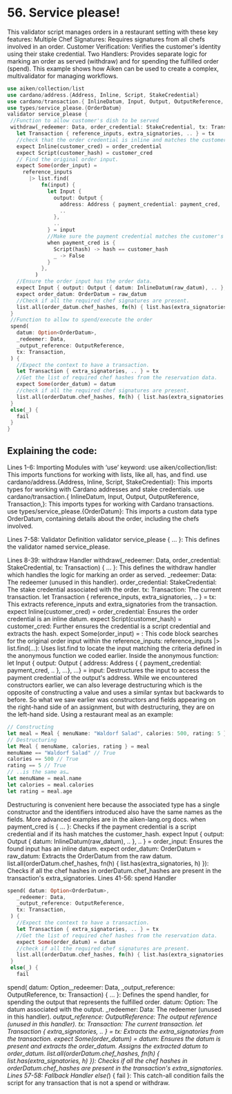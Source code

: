 # 56. Service please!

This validator script manages orders in a restaurant setting with these key features:
Multiple Chef Signatures: Requires signatures from all chefs involved in an order.
Customer Verification: Verifies the customer's identity using their stake credential.
Two Handlers: Provides separate logic for marking an order as served (withdraw) and for spending the fulfilled order (spend).
This example shows how Aiken can be used to create a complex, multivalidator for managing workflows.

```rust
use aiken/collection/list
use cardano/address.{Address, Inline, Script, StakeCredential}
use cardano/transaction.{ InlineDatum, Input, Output, OutputReference, Transaction,}
use types/service_please.{OrderDatum}
validator service_please {
 //Function to allow customer's dish to be served
 withdraw(_redeemer: Data, order_credential: StakeCredential, tx: Transaction) {
   let Transaction { reference_inputs, extra_signatories, .. } = tx
   //check that the order credential is inline and matches the customer's credential
   expect Inline(customer_cred) = order_credential
   expect Script(customer_hash) = customer_cred
   // Find the original order input.
   expect Some(order_input) =
     reference_inputs
       |> list.find(
           fn(input) {
             let Input {
               output: Output {
                 address: Address { payment_credential: payment_cred, .. },
                 ..
               },
               ..
             } = input
             //Make sure the payment credential matches the customer's hash
             when payment_cred is {
               Script(hash) -> hash == customer_hash
               _ -> False
             }
           },
         )
   //Ensure the order input has the order data.
   expect Input { output: Output { datum: InlineDatum(raw_datum), .. }, .. } = order_input
   expect order_datum: OrderDatum = raw_datum
   //Check if all the required chef signatures are present.
   list.all(order_datum.chef_hashes, fn(h) { list.has(extra_signatories, h) })
 }
 //Function to allow to spend/execute the order
 spend(
   datum: Option<OrderDatum>,
   _redeemer: Data,
   _output_reference: OutputReference,
   tx: Transaction,
 ) {
   //Expect the context to have a transaction.
   let Transaction { extra_signatories, .. } = tx
   //Get the list of required chef hashes from the reservation data.
   expect Some(order_datum) = datum
   //check if all the required chef signatures are present.
   list.all(orderDatum.chef_hashes, fn(h) { list.has(extra_signatories, h) })
 }
 else(_) {
   fail
 }
}
```

## Explaining the code:

Lines 1-6: Importing Modules with ‘use’ keyword:
use aiken/collection/list: This imports functions for working with lists, like all, has, and find.
use cardano/address.{Address, Inline, Script, StakeCredential}: This imports types for working with Cardano addresses and stake credentials.
use cardano/transaction.{ InlineDatum, Input, Output, OutputReference, Transaction,}: This imports types for working with Cardano transactions.
use types/service_please.{OrderDatum}: This imports a custom data type OrderDatum, containing details about the order, including the chefs involved.

Lines 7-58: Validator Definition
validator service_please { ... }: This defines the validator named service_please.

Lines 8-39: withdraw Handler
withdraw(_redeemer: Data, order_credential: StakeCredential, tx: Transaction) { ... }: This defines the withdraw handler which handles the logic for marking an order as served.
_redeemer: Data: The redeemer (unused in this handler).
order_credential: StakeCredential: The stake credential associated with the order.
tx: Transaction: The current transaction.
let Transaction { reference_inputs, extra_signatories, .. } = tx: This extracts reference_inputs and extra_signatories from the transaction.
expect Inline(customer_cred) = order_credential: Ensures the order credential is an inline datum.
expect Script(customer_hash) = customer_cred: Further ensures the credential is a script credential and extracts the hash.
expect Some(order_input) = : This code block searches for the original order input within the reference_inputs:
reference_inputs |> list.find(...): Uses list.find to locate the input matching the criteria defined in the anonymous function we coded earlier.
Inside the anonymous function:
let Input { output: Output { address: Address {
 { payment_credential: payment_cred, .. }, …}, …} = input: Destructures the input to access the payment credential of the output's address. 
While we encountered constructors earlier, we can also leverage destructuring which is the opposite of constructing a value and uses a similar syntax but backwards to before. So what we saw earlier was constructors and fields appearing on the right-hand side of an assignment, but with destructuring, they are on the left-hand side. Using a restaurant meal as an example:

```rust
// Constructing
let meal = Meal { menuName: "Waldorf Salad", calories: 500, rating: 5 }
// Destructuring
let Meal { menuName, calories, rating } = meal
menuName == "Waldorf Salad" // True
calories == 500 // True
rating == 5 // True
// ..is the same as…
let menuName = meal.name
let calories = meal.calories
let rating = meal.age
```

Destructuring is convenient here because the associated type has a single constructor and the identifiers introduced also have the same names as the fields. More advanced examples are in the aiken-lang.org docs.
when payment_cred is { … }: Checks if the payment credential is a script credential and if its hash matches the customer_hash.
 expect Input { output: Output { datum: InlineDatum(raw_datum), .. }, .. } =
order_input: Ensures the found input has an inline datum.
expect order_datum: OrderDatum = raw_datum: Extracts the OrderDatum from the raw datum.
list.all(orderDatum.chef_hashes, fn(h) { list.has(extra_signatories, h) }): Checks if all the chef hashes in orderDatum.chef_hashes are present in the transaction's extra_signatories.
Lines 41-56: spend Handler

```rust
spend( datum: Option<OrderDatum>,
   _redeemer: Data,
   _output_reference: OutputReference,
   tx: Transaction,
 ) {
   //Expect the context to have a transaction.
   let Transaction { extra_signatories, .. } = tx
   //Get the list of required chef hashes from the reservation data.
   expect Some(order_datum) = datum
   //check if all the required chef signatures are present.
   list.all(orderDatum.chef_hashes, fn(h) { list.has(extra_signatories, h) })
 }
 else(_) {
   fail
```

spend( datum: Option<OrderDatum>,_redeemer: Data, _output_reference: OutputReference, tx: Transaction) { ... }: Defines the spend handler,  for spending the output that represents the fulfilled order.
datum: Option<OrderDatum>: The datum associated with the output.
_redeemer: Data: The redeemer (unused in this handler).
_output_reference: OutputReference: The output reference (unused in this handler).
tx: Transaction: The current transaction.
let Transaction { extra_signatories, .. } = tx: Extracts the extra_signatories from the transaction.
expect Some(order_datum) = datum: Ensures the datum is present and extracts the order_datum. Assigns the extracted datum to order_datum.
list.all(orderDatum.chef_hashes, fn(h) { list.has(extra_signatories, h) }): Checks if all the chef hashes in orderDatum.chef_hashes are present in the transaction's extra_signatories.
Lines 57-58: Fallback Handler
else(_) { fail }: This catch-all condition fails the script for any transaction that is not a spend or withdraw.
